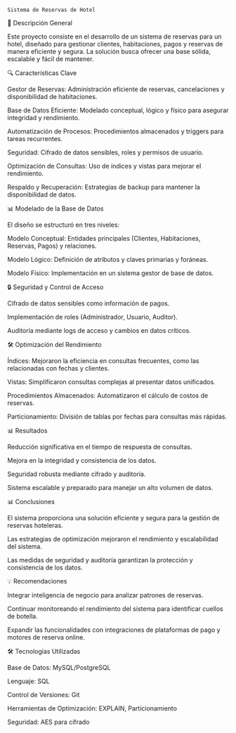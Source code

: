                                                                       Sistema de Reservas de Hotel

🔗 Descripción General

Este proyecto consiste en el desarrollo de un sistema de reservas para un hotel, diseñado para gestionar clientes, habitaciones, pagos y reservas de manera eficiente y segura. La solución busca ofrecer una base sólida, escalable y fácil de mantener.

🔍 Características Clave

Gestor de Reservas: Administración eficiente de reservas, cancelaciones y disponibilidad de habitaciones.

Base de Datos Eficiente: Modelado conceptual, lógico y físico para asegurar integridad y rendimiento.

Automatización de Procesos: Procedimientos almacenados y triggers para tareas recurrentes.

Seguridad: Cifrado de datos sensibles, roles y permisos de usuario.

Optimización de Consultas: Uso de índices y vistas para mejorar el rendimiento.

Respaldo y Recuperación: Estrategias de backup para mantener la disponibilidad de datos.

📊 Modelado de la Base de Datos

El diseño se estructuró en tres niveles:

Modelo Conceptual: Entidades principales (Clientes, Habitaciones, Reservas, Pagos) y relaciones.

Modelo Lógico: Definición de atributos y claves primarias y foráneas.

Modelo Físico: Implementación en un sistema gestor de base de datos.

🔒 Seguridad y Control de Acceso

Cifrado de datos sensibles como información de pagos.

Implementación de roles (Administrador, Usuario, Auditor).

Auditoría mediante logs de acceso y cambios en datos críticos.

🛠️ Optimización del Rendimiento

Índices: Mejoraron la eficiencia en consultas frecuentes, como las relacionadas con fechas y clientes.

Vistas: Simplificaron consultas complejas al presentar datos unificados.

Procedimientos Almacenados: Automatizaron el cálculo de costos de reservas.

Particionamiento: División de tablas por fechas para consultas más rápidas.

📊 Resultados

Reducción significativa en el tiempo de respuesta de consultas.

Mejora en la integridad y consistencia de los datos.

Seguridad robusta mediante cifrado y auditoría.

Sistema escalable y preparado para manejar un alto volumen de datos.

📊 Conclusiones

El sistema proporciona una solución eficiente y segura para la gestión de reservas hoteleras.

Las estrategias de optimización mejoraron el rendimiento y escalabilidad del sistema.

Las medidas de seguridad y auditoría garantizan la protección y consistencia de los datos.

💡 Recomendaciones

Integrar inteligencia de negocio para analizar patrones de reservas.

Continuar monitoreando el rendimiento del sistema para identificar cuellos de botella.

Expandir las funcionalidades con integraciones de plataformas de pago y motores de reserva online.

🛠️ Tecnologías Utilizadas

Base de Datos: MySQL/PostgreSQL

Lenguaje: SQL

Control de Versiones: Git

Herramientas de Optimización: EXPLAIN, Particionamiento

Seguridad: AES para cifrado
